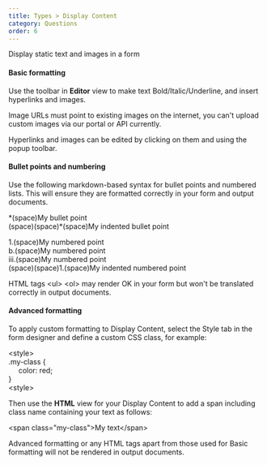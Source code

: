 ```yaml
---
title: Types > Display Content
category: Questions
order: 6
---
```


Display static text and images in a form

#### Basic formatting

Use the toolbar in **Editor** view to make text Bold/Italic/Underline, and insert hyperlinks and images.

Image URLs must point to existing images on the internet, you can't upload custom images via our portal or API currently.

Hyperlinks and images can be edited by clicking on them and using the popup toolbar.

#### Bullet points and numbering

Use the following markdown-based syntax for bullet points and numbered lists. This will ensure they are formatted correctly in your form and output documents. 

\*(space)My bullet point  
(space)(space)\*(space)My indented bullet point  

1.(space)My numbered point  
b.(space)My numbered point  
iii.(space)My numbered point  
(space)(space)1.(space)My indented numbered point

HTML tags &lt;ul&gt; &lt;ol&gt; may render OK in your form but won't be translated correctly in output documents.

#### Advanced formatting

To apply custom formatting to Display Content, select the Style tab in the form designer and define a custom CSS class, for example:

&lt;style&gt;  
.my-class {  
&nbsp;&nbsp;&nbsp;&nbsp;&nbsp;color: red;  
}  
&lt;style&gt;

Then use the **HTML** view for your Display Content to add a span including class name containing your text as follows:

&lt;span class=&quot;my-class&quot;&gt;My text&lt;/span&gt;


Advanced formatting or any HTML tags apart from those used for Basic formatting will not be rendered in output documents.